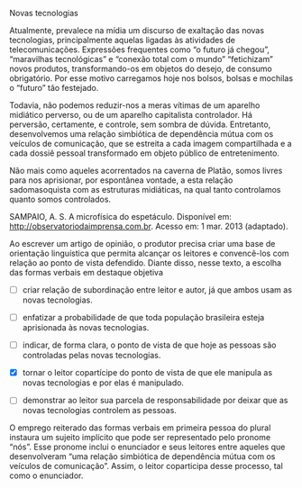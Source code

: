 

Novas tecnologias

Atualmente, prevalece na mídia um discurso de exaltação das novas tecnologias, principalmente aquelas ligadas às atividades de telecomunicações. Expressões frequentes como “o futuro já chegou”, “maravilhas tecnológicas” e “conexão total com o mundo” “fetichizam” novos produtos, transformando-os em objetos do desejo, de consumo obrigatório. Por esse motivo carregamos hoje nos bolsos, bolsas e mochilas o “futuro” tão festejado.

Todavia, não podemos reduzir-nos a meras vítimas de um aparelho midiático perverso, ou de um aparelho capitalista controlador. Há perversão, certamente, e controle, sem sombra de dúvida. Entretanto, desenvolvemos uma relação simbiótica de dependência mútua com os veículos de comunicação, que se estreita a cada imagem compartilhada e a cada dossiê pessoal transformado em objeto público de entretenimento.

Não mais como aqueles acorrentados na caverna de Platão, somos livres para nos aprisionar, por espontânea vontade, a esta relação sadomasoquista com as estruturas midiáticas, na qual tanto controlamos quanto somos controlados.

SAMPAIO, A. S. A microfísica do espetáculo. Disponível em: http://observatoriodaimprensa.com.br. Acesso em: 1 mar. 2013 (adaptado).

Ao escrever um artigo de opinião, o produtor precisa criar uma base de orientação linguística que permita alcançar os leitores e convencê-los com relação ao ponto de vista defendido. Diante disso, nesse texto, a escolha das formas verbais em destaque objetiva



- [ ] criar relação de subordinação entre leitor e autor, já que ambos usam as novas tecnologias.
- [ ] enfatizar a probabilidade de que toda população brasileira esteja aprisionada às novas tecnologias.
- [ ] indicar, de forma clara, o ponto de vista de que hoje as pessoas são controladas pelas novas tecnologias.
- [x] tornar o leitor copartícipe do ponto de vista de que ele manipula as novas tecnologias e por elas é manipulado.
- [ ] demonstrar ao leitor sua parcela de responsabilidade por deixar que as novas tecnologias controlem as pessoas.


O emprego reiterado das formas verbais em primeira pessoa do plural instaura um sujeito implícito que pode ser representado pelo pronome “nós”. Esse pronome inclui o enunciador e seus leitores entre aqueles que desenvolveram “uma relação simbiótica de dependência mútua com os veículos de comunicação”. Assim, o leitor coparticipa desse processo, tal como o enunciador.
